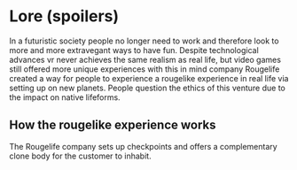 # Lore (spoilers)

In a futuristic society people no longer need to work and therefore look to more and more extravegant ways to have fun. Despite technological advances vr never achieves the same realism as real life, but video games still offered more unique experiences with this in mind company Rougelife created a way for people to experience a rougelike experience in real life via setting up on new planets. People question the ethics of this venture due to the impact on native lifeforms. 

## How the rougelike experience works

The Rougelife company sets up checkpoints and offers a complementary clone body for the customer to inhabit.

